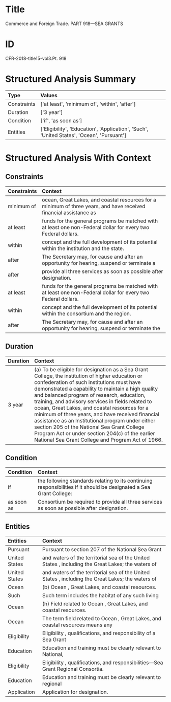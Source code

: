 # Title

 Commerce and Foreign Trade. PART 918—SEA GRANTS


# ID

 CFR-2018-title15-vol3.Pt. 918


# Structured Analysis Summary

| Type        | Values                                                                                    |
|:------------|:------------------------------------------------------------------------------------------|
| Constraints | ['at least', 'minimum of', 'within', 'after']                                             |
| Duration    | ['3 year']                                                                                |
| Condition   | ['if', 'as soon as']                                                                      |
| Entities    | ['Eligibility', 'Education', 'Application', 'Such', 'United States', 'Ocean', 'Pursuant'] |


# Structured Analysis With Context

 


## Constraints

| Constraints   | Context                                                                                                           |
|:--------------|:------------------------------------------------------------------------------------------------------------------|
| minimum of    | ocean, Great Lakes, and coastal resources for a minimum of three years, and have received financial assistance as |
| at least      | funds for the general programs be matched with at least  one non-Federal dollar for every two Federal dollars.    |
| within        | concept and the full development of its potential within  the institution and the state.                          |
| after         | The Secretary may, for cause and  after an opportunity for hearing, suspend or terminate a                        |
| after         | provide all three services as soon as possible after  designation.                                                |
| at least      | funds for the general programs be matched with at least  one non-Federal dollar for every two Federal dollars.    |
| within        | concept and the full development of its potential within  the consortium and the region.                          |
| after         | The Secretary may, for cause and  after an opportunity for hearing, suspend or terminate the                      |


## Duration

| Duration   | Context                                                                                                                                                                                                                                                                                                                                                                                                                                                                                                                                                                                                            |
|:-----------|:-------------------------------------------------------------------------------------------------------------------------------------------------------------------------------------------------------------------------------------------------------------------------------------------------------------------------------------------------------------------------------------------------------------------------------------------------------------------------------------------------------------------------------------------------------------------------------------------------------------------|
| 3 year     | (a) To be eligible for designation as a Sea Grant College, the institution of higher education or confederation of such institutions must have demonstrated a capability to maintain a high quality and balanced program of research, education, training, and advisory services in fields related to ocean, Great Lakes, and coastal resources for a minimum of three years, and have received financial assistance as an Institutional program under either section 205 of the National Sea Grant College Program Act or under section 204(c) of the earlier National Sea Grant College and Program Act of 1966. |


## Condition

| Condition   | Context                                                                                                             |
|:------------|:--------------------------------------------------------------------------------------------------------------------|
| if          | the following standards relating to its continuing responsibilities if it should be designated a Sea Grant College: |
| as soon as  | Consortium be required to provide all three services as soon as  possible after designation.                        |


## Entities

| Entities      | Context                                                                                           |
|:--------------|:--------------------------------------------------------------------------------------------------|
| Pursuant      | Pursuant to section 207 of the National Sea Grant                                                 |
| United States | and waters of the territorial sea of the United States , including the Great Lakes; the waters of |
| United States | and waters of the territorial sea of the United States , including the Great Lakes; the waters of |
| Ocean         | (b)  Ocean , Great Lakes, and coastal resources.                                                  |
| Such          | Such term includes the habitat of any such living                                                 |
| Ocean         | (h) Field related to  Ocean , Great Lakes, and coastal resources.                                 |
| Ocean         | The term field related to  Ocean , Great Lakes, and coastal resources means any                   |
| Eligibility   | Eligibility , qualifications, and responsibility of a Sea Grant                                   |
| Education     | Education and training must be clearly relevant to National,                                      |
| Eligibility   | Eligibility , qualifications, and responsibilities—Sea Grant Regional Consortia.                  |
| Education     | Education and training must be clearly relevant to regional                                       |
| Application   | Application  for designation.                                                                     |



